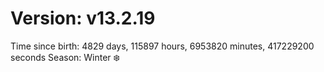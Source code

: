 # Version: v13.2.19
Time since birth: 4829 days, 115897 hours, 6953820 minutes, 417229200 seconds
Season: Winter ❄️
